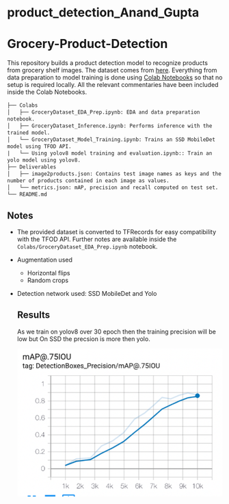 # product_detection_Anand_Gupta


# Grocery-Product-Detection
This repository builds a product detection model to recognize products from grocery shelf images. The dataset comes from [here](https://github.com/gulvarol/grocerydataset). Everything from data preparation to model training is done using [Colab Notebooks](https://colab.research.google.com/) so that no setup is required locally. All the relevant commentaries have been included inside the Colab Notebooks. 


```
├── Colabs
│   ├── GroceryDataset_EDA_Prep.ipynb: EDA and data preparation notebook. 
│   ├── GroceryDataset_Inference.ipynb: Performs inference with the trained model.
│   └── GroceryDataset_Model_Training.ipynb: Trains an SSD MobileDet model using TFOD API.
|   └── Using yolov8 model training and evaluation.ipynb:: Train an yolo model using yolov8.
├── Deliverables
│   ├── image2products.json: Contains test image names as keys and the number of products contained in each image as values.
│   └── metrics.json: mAP, precision and recall computed on test set.
└── README.md
```

## Notes
* The provided dataset is converted to TFRecords for easy compatibility with the TFOD API. Further notes are available inside the `Colabs/GroceryDataset_EDA_Prep.ipynb` notebook.
* Augmentation used
	* Horizontal flips
	* Random crops
* Detection network used: SSD MobileDet and Yolo

  
  ## Results
  As we train on yolov8 over 30 epoch then the training precision will be low but On SSD the precsion is more then yolo.

  ![](imgpre.png)
